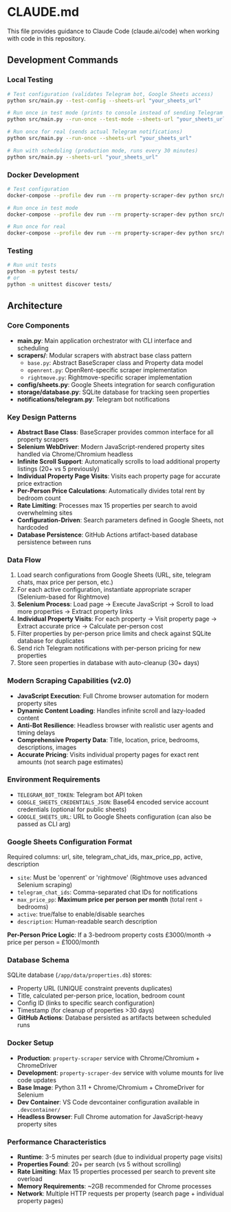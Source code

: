 # CLAUDE.md

This file provides guidance to Claude Code (claude.ai/code) when working with code in this repository.

## Development Commands

### Local Testing
```bash
# Test configuration (validates Telegram bot, Google Sheets access)
python src/main.py --test-config --sheets-url "your_sheets_url"

# Run once in test mode (prints to console instead of sending Telegram messages)
python src/main.py --run-once --test-mode --sheets-url "your_sheets_url" 

# Run once for real (sends actual Telegram notifications)
python src/main.py --run-once --sheets-url "your_sheets_url"

# Run with scheduling (production mode, runs every 30 minutes)
python src/main.py --sheets-url "your_sheets_url"
```

### Docker Development
```bash
# Test configuration
docker-compose --profile dev run --rm property-scraper-dev python src/main.py --test-config --sheets-url "your_sheets_url"

# Run once in test mode
docker-compose --profile dev run --rm property-scraper-dev python src/main.py --run-once --test-mode --sheets-url "your_sheets_url"

# Run once for real
docker-compose --profile dev run --rm property-scraper-dev python src/main.py --run-once --sheets-url "your_sheets_url"
```

### Testing
```bash
# Run unit tests
python -m pytest tests/
# or
python -m unittest discover tests/
```

## Architecture

### Core Components
- **main.py**: Main application orchestrator with CLI interface and scheduling
- **scrapers/**: Modular scrapers with abstract base class pattern
  - `base.py`: Abstract BaseScraper class and Property data model
  - `openrent.py`: OpenRent-specific scraper implementation  
  - `rightmove.py`: Rightmove-specific scraper implementation
- **config/sheets.py**: Google Sheets integration for search configuration
- **storage/database.py**: SQLite database for tracking seen properties
- **notifications/telegram.py**: Telegram bot notifications

### Key Design Patterns
- **Abstract Base Class**: BaseScraper provides common interface for all property scrapers
- **Selenium WebDriver**: Modern JavaScript-rendered property sites handled via Chrome/Chromium headless
- **Infinite Scroll Support**: Automatically scrolls to load additional property listings (20+ vs 5 previously)
- **Individual Property Page Visits**: Visits each property page for accurate price extraction
- **Per-Person Price Calculations**: Automatically divides total rent by bedroom count
- **Rate Limiting**: Processes max 15 properties per search to avoid overwhelming sites
- **Configuration-Driven**: Search parameters defined in Google Sheets, not hardcoded
- **Database Persistence**: GitHub Actions artifact-based database persistence between runs

### Data Flow
1. Load search configurations from Google Sheets (URL, site, telegram chats, max price per person, etc.)
2. For each active configuration, instantiate appropriate scraper (Selenium-based for Rightmove)
3. **Selenium Process**: Load page → Execute JavaScript → Scroll to load more properties → Extract property links
4. **Individual Property Visits**: For each property → Visit property page → Extract accurate price → Calculate per-person cost
5. Filter properties by per-person price limits and check against SQLite database for duplicates
6. Send rich Telegram notifications with per-person pricing for new properties
7. Store seen properties in database with auto-cleanup (30+ days)

### Modern Scraping Capabilities (v2.0)
- **JavaScript Execution**: Full Chrome browser automation for modern property sites
- **Dynamic Content Loading**: Handles infinite scroll and lazy-loaded content
- **Anti-Bot Resilience**: Headless browser with realistic user agents and timing delays  
- **Comprehensive Property Data**: Title, location, price, bedrooms, descriptions, images
- **Accurate Pricing**: Visits individual property pages for exact rent amounts (not search page estimates)

### Environment Requirements
- `TELEGRAM_BOT_TOKEN`: Telegram bot API token
- `GOOGLE_SHEETS_CREDENTIALS_JSON`: Base64 encoded service account credentials (optional for public sheets)
- `GOOGLE_SHEETS_URL`: URL to Google Sheets configuration (can also be passed as CLI arg)

### Google Sheets Configuration Format
Required columns: url, site, telegram_chat_ids, max_price_pp, active, description
- `site`: Must be 'openrent' or 'rightmove' (Rightmove uses advanced Selenium scraping)
- `telegram_chat_ids`: Comma-separated chat IDs for notifications
- `max_price_pp`: **Maximum price per person per month** (total rent ÷ bedrooms)
- `active`: true/false to enable/disable searches
- `description`: Human-readable search description

**Per-Person Price Logic**: If a 3-bedroom property costs £3000/month → price per person = £1000/month

### Database Schema
SQLite database (`/app/data/properties.db`) stores:
- Property URL (UNIQUE constraint prevents duplicates)
- Title, calculated per-person price, location, bedroom count
- Config ID (links to specific search configuration)  
- Timestamp (for cleanup of properties >30 days)
- **GitHub Actions**: Database persisted as artifacts between scheduled runs

### Docker Setup
- **Production**: `property-scraper` service with Chrome/Chromium + ChromeDriver
- **Development**: `property-scraper-dev` service with volume mounts for live code updates
- **Base Image**: Python 3.11 + Chrome/Chromium + ChromeDriver for Selenium
- **Dev Container**: VS Code devcontainer configuration available in `.devcontainer/`
- **Headless Browser**: Full Chrome automation for JavaScript-heavy property sites

### Performance Characteristics
- **Runtime**: 3-5 minutes per search (due to individual property page visits)
- **Properties Found**: 20+ per search (vs 5 without scrolling)
- **Rate Limiting**: Max 15 properties processed per search to prevent site overload
- **Memory Requirements**: ~2GB recommended for Chrome processes
- **Network**: Multiple HTTP requests per property (search page + individual property pages)